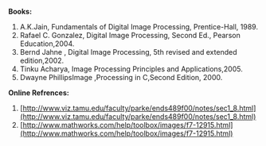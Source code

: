 **Books:**

1. A.K.Jain, Fundamentals of Digital Image Processing, Prentice-Hall, 1989.
2. Rafael C. Gonzalez, Digital Image Processing, Second Ed., Pearson Education,2004.
3. Bernd Jahne , Digital Image Processing, 5th revised and extended edition,2002.
4. Tinku Acharya, Image Processing Principles and Applications,2005.
5. Dwayne PhillipsImage ,Processing in C,Second Edition, 2000.


**Online Refrences:** 

1. [http://www.viz.tamu.edu/faculty/parke/ends489f00/notes/sec1_8.html](http://www.viz.tamu.edu/faculty/parke/ends489f00/notes/sec1_8.html)
2. [http://www.mathworks.com/help/toolbox/images/f7-12915.html](http://www.mathworks.com/help/toolbox/images/f7-12915.html)
